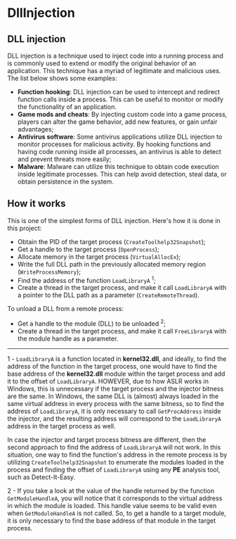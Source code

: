 # DllInjection
## DLL injection

DLL injection is a technique used to inject code into a running process and is commonly used to extend or modify the original behavior of an application. This technique has a myriad of legitimate and malicious uses. The list below shows some examples:

- **Function hooking**: DLL injection can be used to intercept and redirect function calls inside a process. This can be useful to monitor or modify the functionality of an application.
- **Game mods and cheats**: By injecting custom code into a game process, players can alter the game behavior, add new features, or gain unfair advantages;
- **Antivirus software**: Some antivirus applications utilize DLL injection to monitor processes for malicious activity. By hooking functions and having code running inside all processes, an antivirus is able to detect and prevent threats more easily;
- **Malware**: Malware can utilize this technique to obtain code execution inside legitimate processes. This can help avoid detection, steal data, or obtain persistence in the system.

## How it works
This is one of the simplest forms of DLL injection. Here's how it is done in this project:

- Obtain the PID of the target process (`CreateToolhelp32Snapshot`);
- Get a handle to the target process (`OpenProcess`);
- Allocate memory in the target process (`VirtualAllocEx`);
- Write the full DLL path in the previously allocated memory region (`WriteProcessMemory`);
- Find the address of the function `LoadLibraryA` <sup>1</sup>;
- Create a thread in the target process, and make it call `LoadLibraryA` with a pointer to the DLL path as a parameter (`CreateRemoteThread`).

To unload a DLL from a remote process:

- Get a handle to the module (DLL) to be unloaded <sup>2</sup>;
- Create a thread in the target process, and make it call `FreeLibraryA` with the module handle as a parameter.

---
1 - `LoadLibraryA` is a function located in **kernel32.dll**, and ideally, to find the address of the function in the target process, one would have to find the base address of the **kernel32.dll** module within the target process and add it to the offset of `LoadLibraryA`. HOWEVER, due to how ASLR works in Windows, this is unnecessary if the target process and the injector bitness are the same. In Windows, the same DLL is (almost) always loaded in the same virtual address in every process with the same bitness, so to find the address of `LoadLibraryA`, it is only necessary to call `GetProcAddress` inside the injector, and the resulting address will correspond to the `LoadLibraryA` address in the target process as well.

In case the injector and target process bitness are different, then the second approach to find the address of `LoadLibraryA` will not work. In this situation, one way to find the function's address in the remote process is by utilizing `CreateToolhelp32Snapshot` to enumerate the modules loaded in the process and finding the offset of `LoadLibraryA` using any **PE** analysis tool, such as Detect-It-Easy.

2 - If you take a look at the value of the handle returned by the function `GetModuleHandleA`, you will notice that it corresponds to the virtual address in which the module is loaded. This handle value seems to be valid even when `GetModuleHandleA` is not called. So, to get a handle to a target module, it is only necessary to find the base address of that module in the target process.